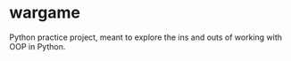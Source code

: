 # wargame
Python practice project, meant to explore the ins and outs of working with OOP in Python.
